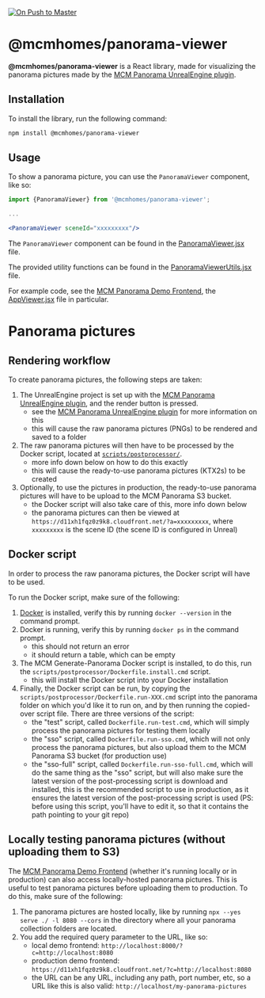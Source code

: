 [panorama-ue-plugin]:https://github.com/Manufactured-Communities-Management/panorama-ue-plugin/

[panorama-frontend]:https://github.com/Manufactured-Communities-Management/panorama-frontend/


[![On Push to Master](https://github.com/Manufactured-Communities-Management/panorama-js-plugin/actions/workflows/on-push-to-master.yaml/badge.svg)](https://github.com/Manufactured-Communities-Management/panorama-js-plugin/actions/workflows/on-push-to-master.yaml)

# @mcmhomes/panorama-viewer

**@mcmhomes/panorama-viewer** is a React library, made for visualizing the panorama pictures made by the [MCM Panorama UnrealEngine plugin][panorama-ue-plugin].


## Installation

To install the library, run the following command:

```bash
npm install @mcmhomes/panorama-viewer
```


## Usage

To show a panorama picture, you can use the `PanoramaViewer` component, like so:

```jsx
import {PanoramaViewer} from '@mcmhomes/panorama-viewer';

...

<PanoramaViewer sceneId="xxxxxxxxx"/>
```

The `PanoramaViewer` component can be found in the [PanoramaViewer.jsx](https://github.com/Manufactured-Communities-Management/panorama-js-plugin/blob/master/src/components/PanoramaViewer.jsx) file.

The provided utility functions can be found in the [PanoramaViewerUtils.jsx](https://github.com/Manufactured-Communities-Management/panorama-js-plugin/blob/master/src/components/PanoramaViewerUtils.jsx) file.

For example code, see the [MCM Panorama Demo Frontend][panorama-frontend], the [AppViewer.jsx](https://github.com/Manufactured-Communities-Management/panorama-frontend/blob/master/src/components/AppViewer.jsx) file in particular.


# Panorama pictures


## Rendering workflow

To create panorama pictures, the following steps are taken:

1. The UnrealEngine project is set up with the [MCM Panorama UnrealEngine plugin][panorama-ue-plugin], and the render button is pressed.
    - see the [MCM Panorama UnrealEngine plugin][panorama-ue-plugin] for more information on this
    - this will cause the raw panorama pictures (PNGs) to be rendered and saved to a folder
2. The raw panorama pictures will then have to be processed by the Docker script, located at [`scripts/postprocessor/`](https://github.com/Manufactured-Communities-Management/panorama-js-plugin/tree/master/scripts/postprocessor).
    - more info down below on how to do this exactly
    - this will cause the ready-to-use panorama pictures (KTX2s) to be created
3. Optionally, to use the pictures in production, the ready-to-use panorama pictures will have to be upload to the MCM Panorama S3 bucket.
    - the Docker script will also take care of this, more info down below
    - the panorama pictures can then be viewed at `https://d11xh1fqz0z9k8.cloudfront.net/?a=xxxxxxxxx`, where `xxxxxxxxx` is the scene ID (the scene ID is configured in Unreal)


## Docker script

In order to process the raw panorama pictures, the Docker script will have to be used.

To run the Docker script, make sure of the following:

1. [Docker](https://www.docker.com) is installed, verify this by running `docker --version` in the command prompt.
2. Docker is running, verify this by running `docker ps` in the command prompt.
    - this should not return an error
    - it should return a table, which can be empty
3. The MCM Generate-Panorama Docker script is installed, to do this, run the `scripts/postprocessor/Dockerfile.install.cmd` script.
    - this will install the Docker script into your Docker installation
4. Finally, the Docker script can be run, by copying the `scripts/postprocessor/Dockerfile.run-XXX.cmd` script into the panorama folder on which you'd like it to run on, and by then running the copied-over script file. There are three versions of the script:
    - the "test" script, called `Dockerfile.run-test.cmd`, which will simply process the panorama pictures for testing them locally
    - the "sso" script, called `Dockerfile.run-sso.cmd`, which will not only process the panorama pictures, but also upload them to the MCM Panorama S3 bucket (for production use)
    - the "sso-full" script, called `Dockerfile.run-sso-full.cmd`, which will do the same thing as the "sso" script, but will also make sure the latest version of the post-processing script is download and installed, this is the recommended script to use in production, as it ensures the latest version of the post-processing script is used (PS: before using this script, you'll have to edit it, so that it contains the path pointing to your git repo)


## Locally testing panorama pictures (without uploading them to S3)

The [MCM Panorama Demo Frontend][panorama-frontend] (whether it's running locally or in production) can also access locally-hosted panorama pictures. This is useful to test panorama pictures before uploading them to production. To do this, make sure of the following:

1. The panorama pictures are hosted locally, like by running `npx --yes serve ./ -l 8080 --cors` in the directory where all your panorama collection folders are located.
2. You add the required query parameter to the URL, like so:
    - local demo frontend: `http://localhost:8000/?c=http://localhost:8080`
    - production demo frontend: `https://d11xh1fqz0z9k8.cloudfront.net/?c=http://localhost:8080`
    - the URL can be any URL, including any path, port number, etc, so a URL like this is also valid: `http://localhost/my-panorama-pictures`
